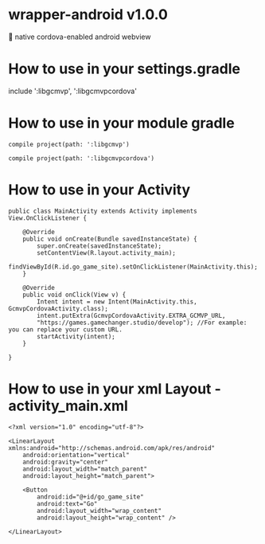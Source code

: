 # wrapper-android v1.0.0
:iphone: native cordova-enabled android webview

# How to use in your settings.gradle

include ':libgcmvp', ':libgcmvpcordova'

# How to use in your module gradle
```
compile project(path: ':libgcmvp')

compile project(path: ':libgcmvpcordova')
```
# How to use in your Activity
```
public class MainActivity extends Activity implements View.OnClickListener {

    @Override
    public void onCreate(Bundle savedInstanceState) {
        super.onCreate(savedInstanceState);
        setContentView(R.layout.activity_main);
        findViewById(R.id.go_game_site).setOnClickListener(MainActivity.this);
    }

    @Override
    public void onClick(View v) {
        Intent intent = new Intent(MainActivity.this, GcmvpCordovaActivity.class);
        intent.putExtra(GcmvpCordovaActivity.EXTRA_GCMVP_URL, 
        "https://games.gamechanger.studio/develop"); //For example: you can replace your custom URL.
        startActivity(intent);
    }
    
}
```
# How to use in your xml Layout - activity_main.xml
```
<?xml version="1.0" encoding="utf-8"?>

<LinearLayout xmlns:android="http://schemas.android.com/apk/res/android"
    android:orientation="vertical"
    android:gravity="center"
    android:layout_width="match_parent"
    android:layout_height="match_parent">

    <Button
        android:id="@+id/go_game_site"
        android:text="Go"
        android:layout_width="wrap_content"
        android:layout_height="wrap_content" />
    
</LinearLayout>
```
